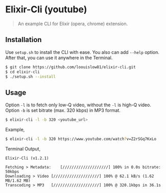 # Elixir-Cli (youtube)

> An example CLI for Elixir (opera, chrome) extension.

## Installation

Use `setup.sh` to install the CLI with ease. You also can add `--help` option. After that, you can use it anywhere in the Terminal.

```bash
$ git clone https://github.com/loouislow81/elixir-cli.git
$ cd elixir-cli
$ ./setup.sh --install
```

## Usage

Option `-l` is to fetch only low-Q video, without the `-l` is high-Q video. Option `-b` is set bitrate (max. 320 kbps) in MP3 format.

```bash
$ elixir-cli -l -b 320 <youtube_url>
```

Example,

```bash
$ elixir-cli -l -b 320 https://www.youtube.com/watch?v=Z2rSGq7KxLo
```

Terminal Output,

```text
Elixir-Cli (v1.2.1)

Fetching > Metadata:	[////////////////////] 100% in 0.0s bitrate: 50kbps
Downloading > Video	[////////////////////] 100% @ 62.1 kB/s (1.62 MB/1.62 MB)
Transcoding > MP3	[////////////////////] 100% @ 320.1kbps in 36.1s

```
